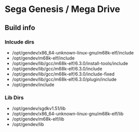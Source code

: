 # Sega Genesis / Mega Drive

## Build info

### Inlcude dirs

- /opt/gendev/x86_64-unknown-linux-gnu/m68k-elf/include
- /opt/gendev/m68k-elf/include
- /opt/gendev/lib/gcc/m68k-elf/6.3.0/install-tools/include
- /opt/gendev/lib/gcc/m68k-elf/6.3.0/include
- /opt/gendev/lib/gcc/m68k-elf/6.3.0/include-fixed
- /opt/gendev/lib/gcc/m68k-elf/6.3.0/plugin/include
- /opt/gendev/include

### Lib Dirs

- /opt/gendev/sgdkv1.51/lib
- /opt/gendev/x86_64-unknown-linux-gnu/m68k-elf/lib
- /opt/gendev/m68k-elf/lib
- /opt/gendev/lib
